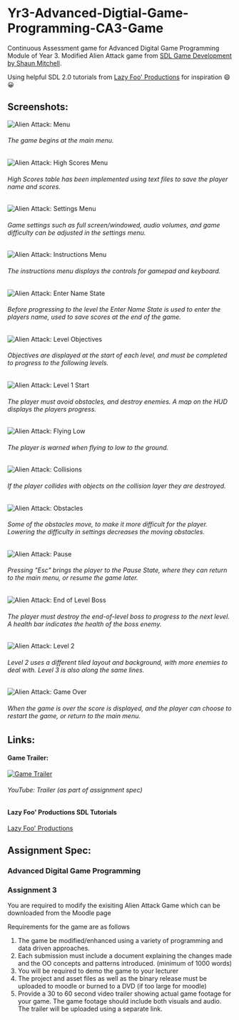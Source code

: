 # Yr3-Advanced-Digtial-Game-Programming-CA3-Game

Continuous Assessment game for Advanced Digital Game Programming Module of Year 3.
Modified Alien Attack game from [SDL Game Development by Shaun Mitchell](https://www.packtpub.com/game-development/sdl-game-development). 

Using helpful SDL 2.0 tutorials from [Lazy Foo' Productions](http://lazyfoo.net/tutorials/SDL/index.php) for inspiration :smile: :grinning:

## Screenshots:

![Alien Attack: Menu](https://raw.githubusercontent.com/joeaoregan/LIT-Yr3-S6-AdvancedDigitalGameDesign/master/Screenshots/AlienAttack1Menu.jpg "Alien Attack: Menu")
###### The game begins at the main menu.

![Alien Attack: High Scores Menu](https://raw.githubusercontent.com/joeaoregan/LIT-Yr3-S6-AdvancedDigitalGameDesign/master/Screenshots/AlienAttack2HighScores.png "Alien Attack: High Scores Menu")
###### High Scores table has been implemented using text files to save the player name and scores.

![Alien Attack: Settings Menu](https://raw.githubusercontent.com/joeaoregan/LIT-Yr3-S6-AdvancedDigitalGameDesign/master/Screenshots/AlienAttack3Settings.png "Alien Attack: Settings Menu")
###### Game settings such as full screen/windowed, audio volumes, and game difficulty can be adjusted in the settings menu.

![Alien Attack: Instructions Menu](https://raw.githubusercontent.com/joeaoregan/LIT-Yr3-S6-AdvancedDigitalGameDesign/master/Screenshots/AlienAttack4Instructions.jpg "Alien Attack: Instructions Menu")
###### The instructions menu displays the controls for gamepad and keyboard.

![Alien Attack: Enter Name State](https://raw.githubusercontent.com/joeaoregan/LIT-Yr3-S6-AdvancedDigitalGameDesign/master/Screenshots/AlienAttack5EnterName.png "Alien Attack: Enter Name State")
###### Before progressing to the level the Enter Name State is used to enter the players name, used to save scores at the end of the game.

![Alien Attack: Level Objectives](https://raw.githubusercontent.com/joeaoregan/LIT-Yr3-S6-AdvancedDigitalGameDesign/master/Screenshots/AlienAttack6ObjectiveL1.png "Alien Attack: Level Objectives")
###### Objectives are displayed at the start of each level, and must be completed to progress to the following levels.

![Alien Attack: Level 1 Start](https://raw.githubusercontent.com/joeaoregan/LIT-Yr3-S6-AdvancedDigitalGameDesign/master/Screenshots/AlienAttack7StartLevel1.jpg "Alien Attack: Level 1 Start")
###### The player must avoid obstacles, and destroy enemies. A map on the HUD displays the players progress.

![Alien Attack: Flying Low](https://raw.githubusercontent.com/joeaoregan/LIT-Yr3-S6-AdvancedDigitalGameDesign/master/Screenshots/AlienAttack8KeepOffTheGrass1.jpg "Alien Attack: Flying Low")
###### The player is warned when flying to low to the ground.

![Alien Attack: Collisions](https://raw.githubusercontent.com/joeaoregan/LIT-Yr3-S6-AdvancedDigitalGameDesign/master/Screenshots/AlienAttack9KeepOffTheGrass2.jpg "Alien Attack: Collisions")
###### If the player collides with objects on the collision layer they are destroyed.

![Alien Attack: Obstacles](https://raw.githubusercontent.com/joeaoregan/LIT-Yr3-S6-AdvancedDigitalGameDesign/master/Screenshots/AlienAttack10Pounder.jpg "Alien Attack: Obstacles")
###### Some of the obstacles move, to make it more difficult for the player. Lowering the difficulty in settings decreases the moving obstacles.

![Alien Attack: Pause](https://raw.githubusercontent.com/joeaoregan/LIT-Yr3-S6-AdvancedDigitalGameDesign/master/Screenshots/AlienAttack11Pause.jpg "Alien Attack: Pause")
###### Pressing "Esc" brings the player to the Pause State, where they can return to the main menu, or resume the game later.

![Alien Attack: End of Level Boss](https://raw.githubusercontent.com/joeaoregan/LIT-Yr3-S6-AdvancedDigitalGameDesign/master/Screenshots/AlienAttack12EOLBoss.jpg "Alien Attack: End of Level Boss")
###### The player must destroy the end-of-level boss to progress to the next level. A health bar indicates the health of the boss enemy.

![Alien Attack: Level 2](https://raw.githubusercontent.com/joeaoregan/LIT-Yr3-S6-AdvancedDigitalGameDesign/master/Screenshots/AlienAttack13Level2.jpg "Alien Attack: Level 2")
###### Level 2 uses a different tiled layout and background, with more enemies to deal with. Level 3 is also along the same lines.

![Alien Attack: Game Over](https://raw.githubusercontent.com/joeaoregan/LIT-Yr3-S6-AdvancedDigitalGameDesign/master/Screenshots/AlienAttack14GameOver.jpg "Alien Attack: Game Over")
###### When the game is over the score is displayed, and the player can choose to restart the game, or return to the main menu.


## Links:

#### Game Trailer:
[![Game Trailer](https://raw.githubusercontent.com/joeaoregan/LIT-Yr3-S6-AdvancedDigitalGameDesign/master/Screenshots/YouTube.jpg)](https://youtu.be/JNEkne0aIOY)
###### YouTube: Trailer (as part of assignment spec)

#### Lazy Foo' Productions SDL Tutorials
[Lazy Foo' Productions](http://lazyfoo.net/tutorials/SDL/index.php)

## Assignment Spec:
### Advanced Digital Game Programming
### Assignment 3

You are required to modify the exisiting Alien Attack Game which can be downloaded from the Moodle page

Requirements for the game are as follows

1. The game be modified/enhanced using a variety of programming and data driven approaches. 
2. Each submission must include a document explaining the changes made and the OO concepts and patterns introduced. (minimum of 1000 words)
3. You will be required to demo the game to your lecturer
4. The project and asset files as well as the binary release must be uploaded to moodle or burned to a DVD (if too large for moodle)
5. Provide a 30 to 60 second video trailer showing actual game footage for your game. The game footage should include both visuals and audio. The trailer will be uploaded using a separate link.

